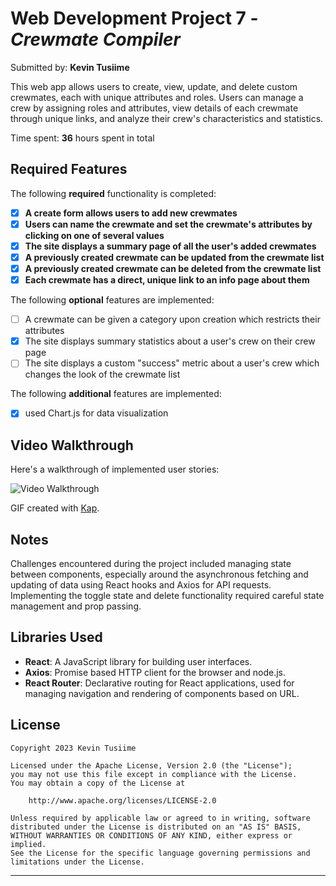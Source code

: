
# Web Development Project 7 - *Crewmate Compiler*

Submitted by: **Kevin Tusiime**

This web app allows users to create, view, update, and delete custom crewmates, each with unique attributes and roles. Users can manage a crew by assigning roles and attributes, view details of each crewmate through unique links, and analyze their crew's characteristics and statistics.

Time spent: **36** hours spent in total

## Required Features

The following **required** functionality is completed:

- [x] **A create form allows users to add new crewmates**
- [x] **Users can name the crewmate and set the crewmate's attributes by clicking on one of several values**
- [x] **The site displays a summary page of all the user's added crewmates**
- [x] **A previously created crewmate can be updated from the crewmate list**
- [x] **A previously created crewmate can be deleted from the crewmate list**
- [x] **Each crewmate has a direct, unique link to an info page about them**

The following **optional** features are implemented:

- [ ] A crewmate can be given a category upon creation which restricts their attributes
- [x] The site displays summary statistics about a user's crew on their crew page 
- [ ] The site displays a custom "success" metric about a user's crew which changes the look of the crewmate list

The following **additional** features are implemented:

* [x] used Chart.js for data visualization

## Video Walkthrough

Here's a walkthrough of implemented user stories:

<img src='crewmates-walkthrough.gif' title='Video Walkthrough' width='' alt='Video Walkthrough' />

GIF created with [Kap](https://getkap.co/).

## Notes

Challenges encountered during the project included managing state between components, especially around the asynchronous fetching and updating of data using React hooks and Axios for API requests. Implementing the toggle state and delete functionality required careful state management and prop passing.

## Libraries Used

- **React**: A JavaScript library for building user interfaces.
- **Axios**: Promise based HTTP client for the browser and node.js.
- **React Router**: Declarative routing for React applications, used for managing navigation and rendering of components based on URL.

## License

    Copyright 2023 Kevin Tusiime

    Licensed under the Apache License, Version 2.0 (the "License");
    you may not use this file except in compliance with the License.
    You may obtain a copy of the License at

        http://www.apache.org/licenses/LICENSE-2.0

    Unless required by applicable law or agreed to in writing, software
    distributed under the License is distributed on an "AS IS" BASIS,
    WITHOUT WARRANTIES OR CONDITIONS OF ANY KIND, either express or implied.
    See the License for the specific language governing permissions and
    limitations under the License.

---
